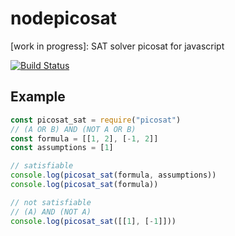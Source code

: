 # nodepicosat
[work in progress]: SAT solver picosat for javascript

[![Build Status](https://travis-ci.org/dirkschumacher/nodepicosat.svg?branch=master)](https://travis-ci.org/dirkschumacher/nodepicosat)

## Example

```js
const picosat_sat = require("picosat")
// (A OR B) AND (NOT A OR B)
const formula = [[1, 2], [-1, 2]]
const assumptions = [1]

// satisfiable
console.log(picosat_sat(formula, assumptions))
console.log(picosat_sat(formula))

// not satisfiable
// (A) AND (NOT A)
console.log(picosat_sat([[1], [-1]]))
```
